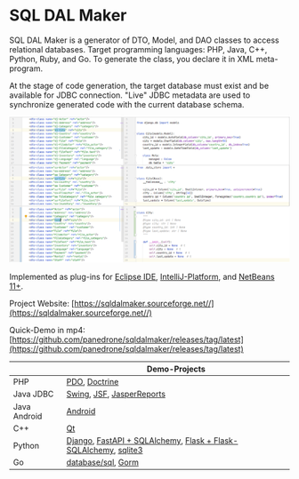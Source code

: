 # SQL DAL Maker
SQL DAL Maker is a generator of DTO, Model, and DAO classes to access relational databases. Target programming languages: PHP, Java, C++, Python, Ruby, and Go. To generate the class, you declare it in XML meta-program.

At the stage of code generation, the target database must exist and be available for JDBC connection.
"Live" JDBC metadata are used to synchronize generated code with the current database schema.

![SQL DAL Maker](sdm_dj-sa.png)

Implemented as plug-ins for [Eclipse IDE](http://marketplace.eclipse.org/content/sql-dal-maker), [IntelliJ-Platform](http://plugins.jetbrains.com/plugin/7092), and [NetBeans 11+](https://github.com/panedrone/sqldalmaker/releases/tag/latest).

Project Website: [https://sqldalmaker.sourceforge.net//](https://sqldalmaker.sourceforge.net//)

Quick-Demo in mp4: [https://github.com/panedrone/sqldalmaker/releases/tag/latest](https://github.com/panedrone/sqldalmaker/releases/tag/latest)

|              | Demo-Projects |
| ------------ | ----------- |
| PHP          | [PDO](https://github.com/panedrone/sdm_demo_php_todolist), [Doctrine](https://github.com/panedrone/sdm_demo_todolist_php_doctrine) |
| Java JDBC    | [Swing](https://github.com/panedrone/sdm_demo_swing_thesaurus), [JSF](https://github.com/panedrone/sdm_demo_jsf_todolist), [JasperReports](https://github.com/panedrone/sdm_demo_jasper_reports_northwindEF) |
| Java Android | [Android](https://github.com/panedrone/sdm_demo_android_thesaurus) |
| C++          | [Qt](https://github.com/panedrone/sdm_demo_qt6_thesaurus)
| Python       | [Django](https://github.com/panedrone/sdm_demo_django_todolist_sqlite3), [FastAPI + SQLAlchemy](https://github.com/panedrone/sdm_demo_todolist_fastapi_sqlalchemy), [Flask + Flask-SQLAlchemy](https://github.com/panedrone/sdm_demo_flask_sqlalchemy_todolist), [sqlite3](https://github.com/panedrone/sdm_demo_python_tkinter_github_stat) |
| Go           | [database/sql](https://github.com/panedrone/sdm_demo_go_todolist), [Gorm](https://github.com/panedrone/sdm_demo_gorm_todolist) |